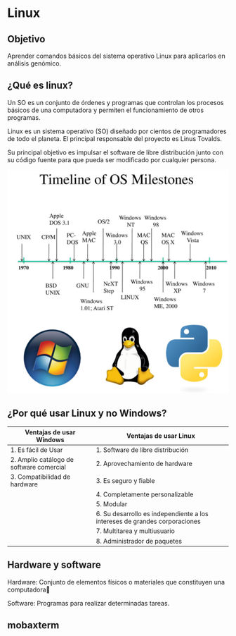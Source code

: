 # Linux

## Objetivo

Aprender comandos básicos del sistema operativo Linux para aplicarlos en análisis genómico.

## ¿Qué es linux?

Un SO es un conjunto de órdenes y programas que controlan los procesos básicos de una computadora y permiten el funcionamiento de otros programas.

Linux es un sistema operativo (SO) diseñado por cientos de programadores de todo el planeta. El principal responsable del proyecto es Linus Tovalds.

Su principal objetivo es impulsar el software de libre distribución junto con su código fuente para que pueda ser modificado por cualquier persona.

![](https://github.com/Martinez-Gregorio-Hector/AnalisisGenomico-EcologiaFESIztacala/blob/main/Unidad1/Timeline_of_OS.jpg)

## ¿Por qué usar Linux y no Windows?

| Ventajas de usar Windows                  | Ventajas de usar Linux                                                      |
| ----------------------------------------- | --------------------------------------------------------------------------- |
| 1\. Es fácil de Usar                      | 1\. Software de libre distribución                                          |
| 2\. Amplio catálogo de software comercial | 2\. Aprovechamiento de hardware                                             |
| 3\. Compatibilidad de hardware            | 3\. Es seguro y fiable                                                      |
|                                           | 4\. Completamente personalizable                                            |
|                                           | 5\. Modular                                                                 |
|                                           | 6\. Su desarrollo es independiente a los intereses de grandes corporaciones |
|                                           | 7\. Multitarea y multiusuario                                               |
|                                           | 8\. Administrador de paquetes                                               |

## Hardware y software

Hardware: Conjunto de elementos físicos o materiales que constituyen una computadora

Software: Programas para realizar determinadas tareas. 




## mobaxterm


